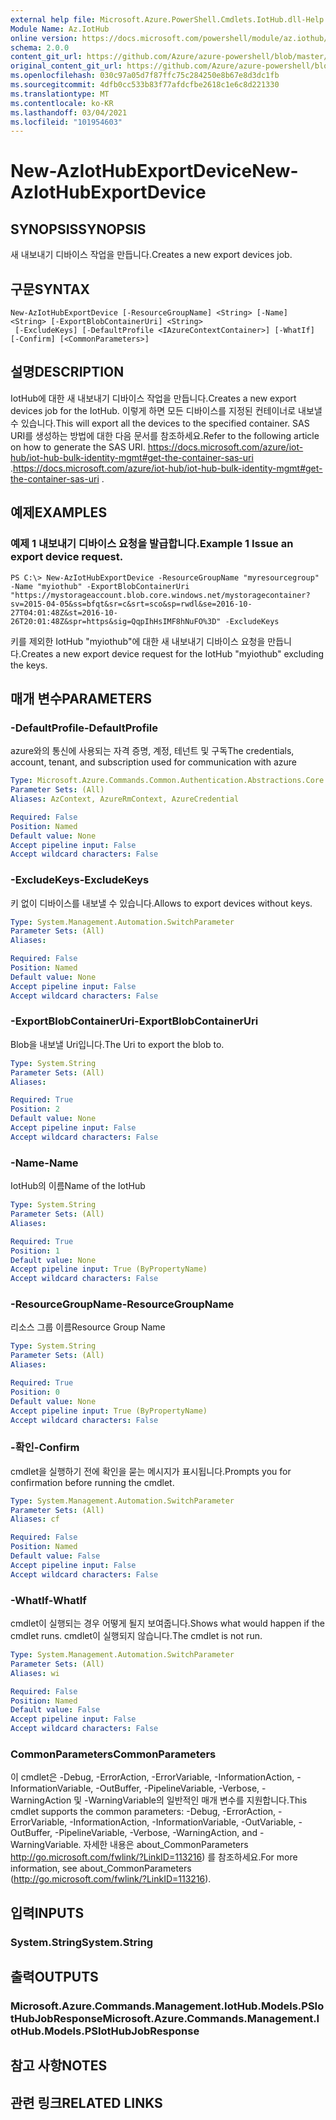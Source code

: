 ```yaml
---
external help file: Microsoft.Azure.PowerShell.Cmdlets.IotHub.dll-Help.xml
Module Name: Az.IotHub
online version: https://docs.microsoft.com/powershell/module/az.iothub/new-aziothubexportdevice
schema: 2.0.0
content_git_url: https://github.com/Azure/azure-powershell/blob/master/src/IotHub/IotHub/help/New-AzIotHubExportDevice.md
original_content_git_url: https://github.com/Azure/azure-powershell/blob/master/src/IotHub/IotHub/help/New-AzIotHubExportDevice.md
ms.openlocfilehash: 030c97a05d7f87ffc75c284250e8b67e8d3dc1fb
ms.sourcegitcommit: 4dfb0cc533b83f77afdcfbe2618c1e6c8d221330
ms.translationtype: MT
ms.contentlocale: ko-KR
ms.lasthandoff: 03/04/2021
ms.locfileid: "101954603"
---
```

# <span data-ttu-id="7d07e-101">New-AzIotHubExportDevice</span><span class="sxs-lookup"><span data-stu-id="7d07e-101">New-AzIotHubExportDevice</span></span>

## <span data-ttu-id="7d07e-102">SYNOPSIS</span><span class="sxs-lookup"><span data-stu-id="7d07e-102">SYNOPSIS</span></span>
<span data-ttu-id="7d07e-103">새 내보내기 디바이스 작업을 만듭니다.</span><span class="sxs-lookup"><span data-stu-id="7d07e-103">Creates a new export devices job.</span></span>

## <span data-ttu-id="7d07e-104">구문</span><span class="sxs-lookup"><span data-stu-id="7d07e-104">SYNTAX</span></span>

```
New-AzIotHubExportDevice [-ResourceGroupName] <String> [-Name] <String> [-ExportBlobContainerUri] <String>
 [-ExcludeKeys] [-DefaultProfile <IAzureContextContainer>] [-WhatIf] [-Confirm] [<CommonParameters>]
```

## <span data-ttu-id="7d07e-105">설명</span><span class="sxs-lookup"><span data-stu-id="7d07e-105">DESCRIPTION</span></span>
<span data-ttu-id="7d07e-106">IotHub에 대한 새 내보내기 디바이스 작업을 만듭니다.</span><span class="sxs-lookup"><span data-stu-id="7d07e-106">Creates a new export devices job for the IotHub.</span></span>
<span data-ttu-id="7d07e-107">이렇게 하면 모든 디바이스를 지정된 컨테이너로 내보낼 수 있습니다.</span><span class="sxs-lookup"><span data-stu-id="7d07e-107">This will export all the devices to the specified container.</span></span> <span data-ttu-id="7d07e-108">SAS URI를 생성하는 방법에 대한 다음 문서를 참조하세요.</span><span class="sxs-lookup"><span data-stu-id="7d07e-108">Refer to the following article on how to generate the SAS URI.</span></span>
<span data-ttu-id="7d07e-109"> https://docs.microsoft.com/azure/iot-hub/iot-hub-bulk-identity-mgmt#get-the-container-sas-uri .</span><span class="sxs-lookup"><span data-stu-id="7d07e-109">https://docs.microsoft.com/azure/iot-hub/iot-hub-bulk-identity-mgmt#get-the-container-sas-uri .</span></span>

## <span data-ttu-id="7d07e-110">예제</span><span class="sxs-lookup"><span data-stu-id="7d07e-110">EXAMPLES</span></span>

### <span data-ttu-id="7d07e-111">예제 1 내보내기 디바이스 요청을 발급합니다.</span><span class="sxs-lookup"><span data-stu-id="7d07e-111">Example 1 Issue an export device request.</span></span>
```
PS C:\> New-AzIotHubExportDevice -ResourceGroupName "myresourcegroup" -Name "myiothub" -ExportBlobContainerUri "https://mystorageaccount.blob.core.windows.net/mystoragecontainer?sv=2015-04-05&ss=bfqt&sr=c&srt=sco&sp=rwdl&se=2016-10-27T04:01:48Z&st=2016-10-26T20:01:48Z&spr=https&sig=QqpIhHsIMF8hNuFO%3D" -ExcludeKeys
```

<span data-ttu-id="7d07e-112">키를 제외한 IotHub "myiothub"에 대한 새 내보내기 디바이스 요청을 만듭니다.</span><span class="sxs-lookup"><span data-stu-id="7d07e-112">Creates a new export device request for the IotHub "myiothub" excluding the keys.</span></span>

## <span data-ttu-id="7d07e-113">매개 변수</span><span class="sxs-lookup"><span data-stu-id="7d07e-113">PARAMETERS</span></span>

### <span data-ttu-id="7d07e-114">-DefaultProfile</span><span class="sxs-lookup"><span data-stu-id="7d07e-114">-DefaultProfile</span></span>
<span data-ttu-id="7d07e-115">azure와의 통신에 사용되는 자격 증명, 계정, 테넌트 및 구독</span><span class="sxs-lookup"><span data-stu-id="7d07e-115">The credentials, account, tenant, and subscription used for communication with azure</span></span>

```yaml
Type: Microsoft.Azure.Commands.Common.Authentication.Abstractions.Core.IAzureContextContainer
Parameter Sets: (All)
Aliases: AzContext, AzureRmContext, AzureCredential

Required: False
Position: Named
Default value: None
Accept pipeline input: False
Accept wildcard characters: False
```

### <span data-ttu-id="7d07e-116">-ExcludeKeys</span><span class="sxs-lookup"><span data-stu-id="7d07e-116">-ExcludeKeys</span></span>
<span data-ttu-id="7d07e-117">키 없이 디바이스를 내보낼 수 있습니다.</span><span class="sxs-lookup"><span data-stu-id="7d07e-117">Allows to export devices without keys.</span></span>

```yaml
Type: System.Management.Automation.SwitchParameter
Parameter Sets: (All)
Aliases:

Required: False
Position: Named
Default value: None
Accept pipeline input: False
Accept wildcard characters: False
```

### <span data-ttu-id="7d07e-118">-ExportBlobContainerUri</span><span class="sxs-lookup"><span data-stu-id="7d07e-118">-ExportBlobContainerUri</span></span>
<span data-ttu-id="7d07e-119">Blob을 내보낼 Uri입니다.</span><span class="sxs-lookup"><span data-stu-id="7d07e-119">The Uri to export the blob to.</span></span> 

```yaml
Type: System.String
Parameter Sets: (All)
Aliases:

Required: True
Position: 2
Default value: None
Accept pipeline input: False
Accept wildcard characters: False
```

### <span data-ttu-id="7d07e-120">-Name</span><span class="sxs-lookup"><span data-stu-id="7d07e-120">-Name</span></span>
<span data-ttu-id="7d07e-121">IotHub의 이름</span><span class="sxs-lookup"><span data-stu-id="7d07e-121">Name of the IotHub</span></span>

```yaml
Type: System.String
Parameter Sets: (All)
Aliases:

Required: True
Position: 1
Default value: None
Accept pipeline input: True (ByPropertyName)
Accept wildcard characters: False
```

### <span data-ttu-id="7d07e-122">-ResourceGroupName</span><span class="sxs-lookup"><span data-stu-id="7d07e-122">-ResourceGroupName</span></span>
<span data-ttu-id="7d07e-123">리소스 그룹 이름</span><span class="sxs-lookup"><span data-stu-id="7d07e-123">Resource Group Name</span></span>

```yaml
Type: System.String
Parameter Sets: (All)
Aliases:

Required: True
Position: 0
Default value: None
Accept pipeline input: True (ByPropertyName)
Accept wildcard characters: False
```

### <span data-ttu-id="7d07e-124">-확인</span><span class="sxs-lookup"><span data-stu-id="7d07e-124">-Confirm</span></span>
<span data-ttu-id="7d07e-125">cmdlet을 실행하기 전에 확인을 묻는 메시지가 표시됩니다.</span><span class="sxs-lookup"><span data-stu-id="7d07e-125">Prompts you for confirmation before running the cmdlet.</span></span>

```yaml
Type: System.Management.Automation.SwitchParameter
Parameter Sets: (All)
Aliases: cf

Required: False
Position: Named
Default value: False
Accept pipeline input: False
Accept wildcard characters: False
```

### <span data-ttu-id="7d07e-126">-WhatIf</span><span class="sxs-lookup"><span data-stu-id="7d07e-126">-WhatIf</span></span>
<span data-ttu-id="7d07e-127">cmdlet이 실행되는 경우 어떻게 될지 보여줍니다.</span><span class="sxs-lookup"><span data-stu-id="7d07e-127">Shows what would happen if the cmdlet runs.</span></span>
<span data-ttu-id="7d07e-128">cmdlet이 실행되지 않습니다.</span><span class="sxs-lookup"><span data-stu-id="7d07e-128">The cmdlet is not run.</span></span>

```yaml
Type: System.Management.Automation.SwitchParameter
Parameter Sets: (All)
Aliases: wi

Required: False
Position: Named
Default value: False
Accept pipeline input: False
Accept wildcard characters: False
```

### <span data-ttu-id="7d07e-129">CommonParameters</span><span class="sxs-lookup"><span data-stu-id="7d07e-129">CommonParameters</span></span>
<span data-ttu-id="7d07e-130">이 cmdlet은 -Debug, -ErrorAction, -ErrorVariable, -InformationAction, -InformationVariable, -OutBuffer, -PipelineVariable, -Verbose, -WarningAction 및 -WarningVariable의 일반적인 매개 변수를 지원합니다.</span><span class="sxs-lookup"><span data-stu-id="7d07e-130">This cmdlet supports the common parameters: -Debug, -ErrorAction, -ErrorVariable, -InformationAction, -InformationVariable, -OutVariable, -OutBuffer, -PipelineVariable, -Verbose, -WarningAction, and -WarningVariable.</span></span> <span data-ttu-id="7d07e-131">자세한 내용은 about_CommonParameters http://go.microsoft.com/fwlink/?LinkID=113216) 를 참조하세요.</span><span class="sxs-lookup"><span data-stu-id="7d07e-131">For more information, see about_CommonParameters (http://go.microsoft.com/fwlink/?LinkID=113216).</span></span>

## <span data-ttu-id="7d07e-132">입력</span><span class="sxs-lookup"><span data-stu-id="7d07e-132">INPUTS</span></span>

### <span data-ttu-id="7d07e-133">System.String</span><span class="sxs-lookup"><span data-stu-id="7d07e-133">System.String</span></span>

## <span data-ttu-id="7d07e-134">출력</span><span class="sxs-lookup"><span data-stu-id="7d07e-134">OUTPUTS</span></span>

### <span data-ttu-id="7d07e-135">Microsoft.Azure.Commands.Management.IotHub.Models.PSIotHubJobResponse</span><span class="sxs-lookup"><span data-stu-id="7d07e-135">Microsoft.Azure.Commands.Management.IotHub.Models.PSIotHubJobResponse</span></span>

## <span data-ttu-id="7d07e-136">참고 사항</span><span class="sxs-lookup"><span data-stu-id="7d07e-136">NOTES</span></span>

## <span data-ttu-id="7d07e-137">관련 링크</span><span class="sxs-lookup"><span data-stu-id="7d07e-137">RELATED LINKS</span></span>
